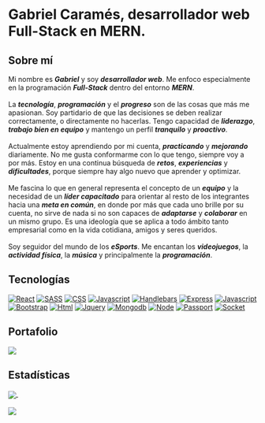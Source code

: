 <h1>Gabriel Caramés, desarrollador web Full-Stack en MERN. </h1>


## Sobre mí

Mi nombre es ***Gabriel*** y soy ***desarrollador web***. Me enfoco especialmente en la programación ***Full-Stack*** dentro del entorno ***MERN***.<br><br>
La ***tecnología***, ***programación*** y el ***progreso*** son de las cosas que más me apasionan. Soy partidario de que las decisiones se deben realizar correctamente, o directamente no hacerlas. Tengo capacidad de ***liderazgo***, ***trabajo bien en equipo*** y mantengo un perfil ***tranquilo*** y ***proactivo***. <br><br>
Actualmente estoy aprendiendo por mi cuenta, ***practicando*** y ***mejorando*** diariamente. No me gusta conformarme con lo que tengo, siempre voy a por más. Estoy en una continua búsqueda de ***retos***, ***experiencias*** y ***dificultades***, porque siempre hay algo nuevo que aprender y optimizar.<br><br>
Me fascina lo que en general representa el concepto de un ***equipo*** y la necesidad de un ***líder capacitado*** para orientar al resto de los integrantes hacia una ***meta en común***, en donde por más que cada uno brille por su cuenta, no sirve de nada si no son capaces de ***adaptarse*** y ***colaborar*** en un mismo grupo. Es una ideología que se aplica a todo ámbito tanto empresarial como en la vida cotidiana, amigos y seres queridos.<br><br>
Soy seguidor del mundo de los ***eSports***. Me encantan los ***videojuegos***, la ***actividad física***, la ***música*** y principalmente la ***programación***.

## Tecnologías

[![React](https://img.shields.io/badge/-React-black?style=for-the-badge&logo=React)](https://es.reactjs.org/)
[![SASS](https://img.shields.io/badge/-sass-white?style=for-the-badge&logo=sass)](https://sass-lang.com/)
[![CSS](https://img.shields.io/badge/-css-lightblue?style=for-the-badge&logo=css3)](https://developer.mozilla.org/es/docs/Web/CSS)
[![Javascript](https://img.shields.io/badge/-Javascript-critical?style=for-the-badge&logo=Javascript)](https://developer.mozilla.org/es/docs/Web/JavaScript)
[![Handlebars](https://img.shields.io/badge/-handlebars-blue?logo=data%3Aimage%2Fpng%3Bbase64%2CiVBORw0KGgoAAAANSUhEUgAAAEAAAABACAYAAACqaXHeAAAABmJLR0QA%2FwD%2FAP%2BgvaeTAAACc0lEQVR4nO3XS2hVVxTG8V9SJIVOqkKQ0toYBamTYq2UaumwWHVioA4Mgp05sBOLY4kjrR239GU7bmdSLHRgdZSISjtwoIagjoQQfCTRxkfSDva%2BcHI8N7nJPRcCrj8suOy917e%2Fde45%2B0EQBEEQBEEQBEEQBEEQBEEQBC8LXTXrbcYneB%2BbsC63j2MEv2J4EY0d2I8P0Jvb7mIMl%2FEnbtbquk26MSiZ%2B6%2BF%2BAvvVOhswYUWNS7hgJr%2FwDdwAr%2FhG%2BxsIWdTNtOK6WJM4dOCzl5ML0NnBBtb8PkRvs21DeVa57ETExUTHF9AdA%2FuL8N0Ix7jwzz3v23o3MPuBXwOVeRM5LnB25hcQLyKz%2FG8DdONGMvRrs5zHGri9UGTnIdYD1%2BXOm5iH27gWoXgYczWYLrumM3eylzLtQzk2oo5p1U0Hs2JX0iLW5EvMbcCim0WcwX%2FDQZxJP8%2BVhp%2FHWZKjd%2Fnwa8VRLrw1QoosNU4Zf4O0ajlx9K4x6Rvodj4BNsKyevxRwdMTuF2jqkO6J%2FL3htsx9PSmAek76OcPI0z%2BLlmc8M4iDe9yFu5b7jG%2BSZzHWfwqKL%2FBvzSgadfjBnpBLijouhmvIfvLO9ssJT4CT7rkPiotCCtXkLhZVZnjdEOeRyAV3C1JsFZnMUu6YhcF91Z86z6tuAruXbQjzttiI3jJPpqLLoZfXmu8Tb83sKGsvBaaZsor5TNYg7npUtJT%2F11LkpPnvu81s8mT%2FED1jREqm5TvdLlZKt02enDKmnLmME%2F0utzUXqSK4F%2BfCxtde%2FiVbyOZ5LHMfyN36U3JwiCIAiCIAiCIAiCIAiCIAiCl5D%2FAfRgc8CWIgbMAAAAAElFTkSuQmCC&style=for-the-badge)](https://handlebarsjs.com/)
[![Express](https://img.shields.io/badge/-express-black?style=for-the-badge&logo=express)](https://expressjs.com/es/)
[![Javascript](https://img.shields.io/badge/-Javascript-critical?style=for-the-badge&logo=Javascript)](https://developer.mozilla.org/es/docs/Web/JavaScript)
[![Bootstrap](https://img.shields.io/badge/-Bootstrap-white?style=for-the-badge&logo=Bootstrap)](https://getbootstrap.com/)
[![Html](https://img.shields.io/badge/-html-black?style=for-the-badge&logo=html5)](https://developer.mozilla.org/es/docs/Web/HTML)
[![Jquery](https://img.shields.io/badge/-Jquery-violet?style=for-the-badge&logo=Jquery)](https://jquery.com/)
[![Mongodb](https://img.shields.io/badge/-Mongodb-lightblue?style=for-the-badge&logo=Mongodb)](https://www.mongodb.com/es)
[![Node](https://img.shields.io/badge/-Node-black?style=for-the-badge&logo=Node.js)](https://nodejs.org/es/)
[![Passport](https://img.shields.io/badge/-Passport-black?style=for-the-badge&logo=passport)](http://www.passportjs.org/)
[![Socket](https://img.shields.io/badge/-Socket-black?style=for-the-badge&logo=Socket.io)](https://socket.io/)

## Portafolio
<a href="https://github.com/anuraghazra/convoychat">
  <img align="center" src="https://github-readme-stats.vercel.app/api/pin/?username=gabrielcarames&repo=portafolio&theme=midnight-purple" />
</a>

## Estadísticas
<a href="https://github.com/anuraghazra/github-readme-stats">
  <img align="center" src="https://github-readme-stats.vercel.app/api?username=gabrielcarames&show_icons=true&theme=midnight-purple" />
</a> &nbsp;&nbsp;&nbsp;&nbsp;&nbsp;&nbsp;&nbsp;&nbsp;&nbsp;&nbsp;&nbsp;&nbsp;&nbsp;&nbsp;&nbsp;&nbsp;&nbsp;&nbsp;&nbsp;&nbsp;&nbsp;&nbsp;&nbsp;&nbsp;
<br><br>
<a href="https://github.com/anuraghazra/github-readme-stats">
  <img align="center" src="https://github-readme-stats.vercel.app/api/top-langs/?username=gabrielcarames&layout=compact&theme=midnight-purple" />
</a>
